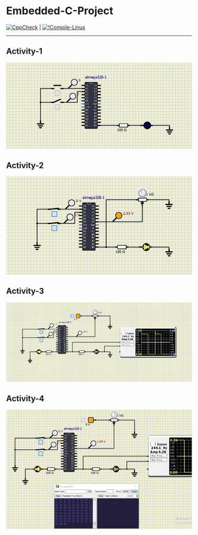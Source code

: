 # Embedded-C-Project #

[![CppCheck](https://github.com/nileshmathur/Embedded-C-Project/actions/workflows/CodeQuality.yml/badge.svg)](https://github.com/nileshmathur/Embedded-C-Project/actions/workflows/CodeQuality.yml) | [![!Compile-Linux](https://github.com/nileshmathur/Embedded-C-Project/actions/workflows/Compile.yml/badge.svg)](https://github.com/nileshmathur/Embedded-C-Project/actions/workflows/Compile.yml)

--------------------------------------------------------------------------------------------

## Activity-1 ##
![ss](https://github.com/nileshmathur/Embedded-C-Project/blob/main/simulation/Activity-1.PNG)

## Activity-2 ##
![ss](https://github.com/nileshmathur/Embedded-C-Project/blob/main/simulation/Activity-2.PNG)

## Activity-3 ##
![ss](https://github.com/nileshmathur/Embedded-C-Project/blob/main/simulation/Activity-3.PNG)


## Activity-4 ##
![ss](https://github.com/nileshmathur/Embedded-C-Project/blob/main/simulation/Activity-4.PNG)
